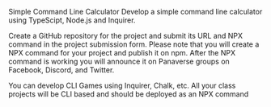 Simple Command Line Calculator
Develop a simple command line calculator using TypeScipt, Node.js and Inquirer.

Create a GitHub repository for the project and submit its URL and NPX command in the project submission form. Please note that you will create a NPX command for your project and publish it on npm. After the NPX command is working you will announce it on Panaverse groups on Facebook, Discord, and Twitter.

You can develop CLI Games using Inquirer, Chalk, etc. All your class projects will be CLI based and should be deployed as an NPX command
